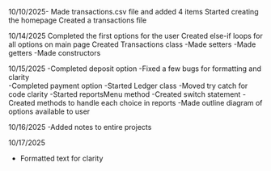 10/10/2025- Made transactions.csv file and added 4 items
Started creating the homepage
Created a transactions file 


10/14/2025
Completed the first options for the user
Created else-if loops for all options on main page
Created Transactions class
-Made setters
-Made getters
-Made constructors

10/15/2025
-Completed deposit option
-Fixed a few bugs for formatting and clarity  
-Completed payment option
-Started Ledger class 
-Moved try catch for code clarity
-Started reportsMenu method
-Created switch statement 
-Created methods to handle each choice in reports 
-Made outline diagram of options available to user

10/16/2025
-Added notes to entire projects

10/17/2025
- Formatted text for clarity 